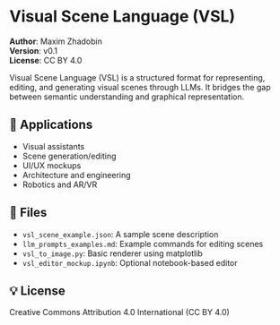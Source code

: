 # Visual Scene Language (VSL)

**Author**: Maxim Zhadobin  
**Version**: v0.1  
**License**: CC BY 4.0

Visual Scene Language (VSL) is a structured format for representing, editing, and generating visual scenes through LLMs. It bridges the gap between semantic understanding and graphical representation.

## 📌 Applications
- Visual assistants
- Scene generation/editing
- UI/UX mockups
- Architecture and engineering
- Robotics and AR/VR

## 📁 Files
- `vsl_scene_example.json`: A sample scene description
- `llm_prompts_examples.md`: Example commands for editing scenes
- `vsl_to_image.py`: Basic renderer using matplotlib
- `vsl_editor_mockup.ipynb`: Optional notebook-based editor

## 💡 License
Creative Commons Attribution 4.0 International (CC BY 4.0)
